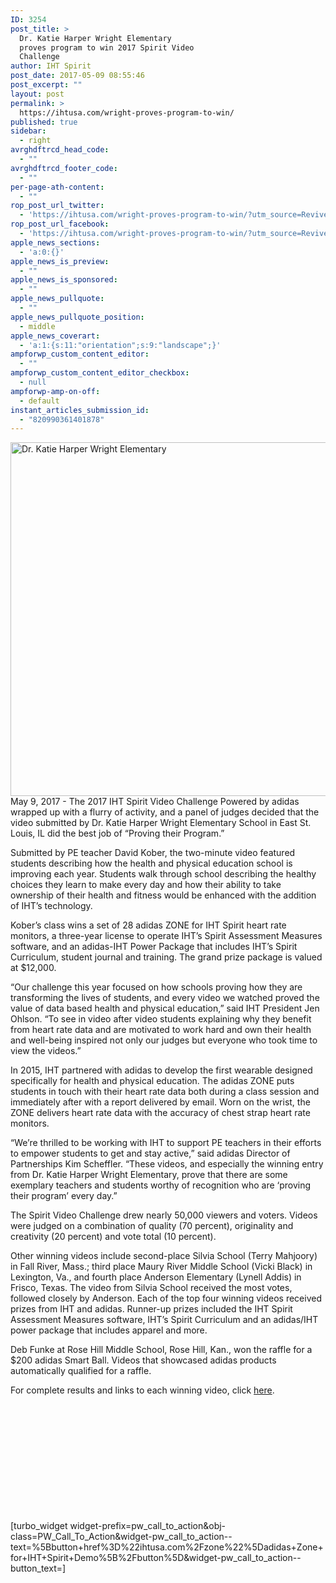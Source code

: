 ```yaml
---
ID: 3254
post_title: >
  Dr. Katie Harper Wright Elementary
  proves program to win 2017 Spirit Video
  Challenge
author: IHT Spirit
post_date: 2017-05-09 08:55:46
post_excerpt: ""
layout: post
permalink: >
  https://ihtusa.com/wright-proves-program-to-win/
published: true
sidebar:
  - right
avrghdftrcd_head_code:
  - ""
avrghdftrcd_footer_code:
  - ""
per-page-ath-content:
  - ""
rop_post_url_twitter:
  - 'https://ihtusa.com/wright-proves-program-to-win/?utm_source=ReviveOldPost&utm_medium=social&utm_campaign=ReviveOldPost'
rop_post_url_facebook:
  - 'https://ihtusa.com/wright-proves-program-to-win/?utm_source=ReviveOldPost&utm_medium=social&utm_campaign=ReviveOldPost'
apple_news_sections:
  - 'a:0:{}'
apple_news_is_preview:
  - ""
apple_news_is_sponsored:
  - ""
apple_news_pullquote:
  - ""
apple_news_pullquote_position:
  - middle
apple_news_coverart:
  - 'a:1:{s:11:"orientation";s:9:"landscape";}'
ampforwp_custom_content_editor:
  - ""
ampforwp_custom_content_editor_checkbox:
  - null
ampforwp-amp-on-off:
  - default
instant_articles_submission_id:
  - "820990361401878"
---
```

<span style="font-weight: 400;"><a href="https://ihtusa.wishpond.com/prove-your-program-video-contest/entries/154973724"><img class="aligncenter wp-image-3257 size-large" src="https://ihtusa.com/wp-content/uploads/2017/05/Capture-new-esl-1024x566.jpg" alt="Dr. Katie Harper Wright Elementary" width="1024" height="566" /></a>May 9, 2017 - </span>The 2017 IHT Spirit Video Challenge Powered by adidas wrapped up with a flurry of activity, and a panel of judges decided that the video submitted by Dr. Katie Harper Wright Elementary School in East St. Louis, IL did the best job of “Proving their Program.”

Submitted by PE teacher David Kober, the two-minute video featured students describing how the health and physical education school is improving each year. Students walk through school describing the healthy choices they learn to make every day and how their ability to take ownership of their health and fitness would be enhanced with the addition of IHT’s technology.

<!--more-->Kober’s class wins a set of 28 adidas ZONE for IHT Spirit heart rate monitors, a three-year license to operate IHT’s Spirit Assessment Measures software, and an adidas-IHT Power Package that includes IHT’s Spirit Curriculum, student journal and training. The grand prize package is valued at $12,000.

“Our challenge this year focused on how schools proving how they are transforming the lives of students, and every video we watched proved the value of data based health and physical education,” said IHT President Jen Ohlson. “To see in video after video students explaining why they benefit from heart rate data and are motivated to work hard and own their health and well-being inspired not only our judges but everyone who took time to view the videos.”

In 2015, IHT partnered with adidas to develop the first wearable designed specifically for health and physical education. The adidas ZONE puts students in touch with their heart rate data both during a class session and immediately after with a report delivered by email. Worn on the wrist, the ZONE delivers heart rate data with the accuracy of chest strap heart rate monitors.

“We’re thrilled to be working with IHT to support PE teachers in their efforts to empower students to get and stay active,” said adidas Director of Partnerships Kim Scheffler. “These videos, and especially the winning entry from Dr. Katie Harper Wright Elementary, prove that there are some exemplary teachers and students worthy of recognition who are ‘proving their program’ every day.”

The Spirit Video Challenge drew nearly 50,000 viewers and voters. Videos were judged on a combination of quality (70 percent), originality and creativity (20 percent) and vote total (10 percent).

Other winning videos include second-place Silvia School (Terry Mahjoory) in Fall River, Mass.; third place Maury River Middle School (Vicki Black) in Lexington, Va., and fourth place Anderson Elementary (Lynell Addis) in Frisco, Texas. The video from Silvia School received the most votes, followed closely by Anderson. Each of the top four winning videos received prizes from IHT and adidas. Runner-up prizes included the IHT Spirit Assessment Measures software, IHT’s Spirit Curriculum and an adidas/IHT power package that includes apparel and more.

Deb Funke at Rose Hill Middle School, Rose Hill, Kan., won the raffle for a $200 adidas Smart Ball. Videos that showcased adidas products automatically qualified for a raffle.

<span style="font-weight: 400;">For complete results and links to each winning video, click <a href="https://ihtusa.com/adidas-challenge-winners/" target="_blank" rel="noopener noreferrer">here</a>. </span>

&nbsp;

&nbsp;

&nbsp;

&nbsp;

&nbsp;

&nbsp;

[turbo_widget widget-prefix=pw_call_to_action&obj-class=PW_Call_To_Action&widget-pw_call_to_action--text=%5Bbutton+href%3D%22ihtusa.com%2Fzone%22%5Dadidas+Zone+for+IHT+Spirit+Demo%5B%2Fbutton%5D&widget-pw_call_to_action--button_text=]

&nbsp;

&nbsp;

&nbsp;

&nbsp;

&nbsp;

&nbsp;

&nbsp;

&nbsp;